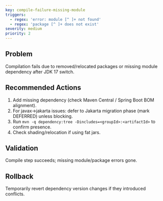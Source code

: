 ```yaml
---
key: compile-failure-missing-module
triggers:
  - regex: 'error: module [^ ]+ not found'
  - regex: 'package [^ ]+ does not exist'
severity: medium
priority: 2
---
```


## Problem
Compilation fails due to removed/relocated packages or missing module dependency after JDK 17 switch.

## Recommended Actions
1. Add missing dependency (check Maven Central / Spring Boot BOM alignment).
2. For javax→jakarta issues: defer to Jakarta migration phase (mark DEFERRED) unless blocking.
3. Run `mvn -q dependency:tree -Dincludes=<groupId>:<artifactId>` to confirm presence.
4. Check shading/relocation if using fat jars.

## Validation
Compile step succeeds; missing module/package errors gone.

## Rollback
Temporarily revert dependency version changes if they introduced conflicts.
